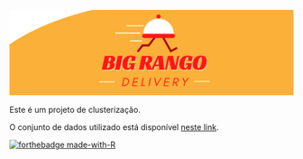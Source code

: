 ![](figures/BigRango.png)

Este é um projeto de clusterização.

O conjunto de dados utilizado está disponível [neste link](https://www.kaggle.com/rafaelgfelippe/food-delivery).

[![forthebadge made-with-R](https://forthebadge.com/generator/?plabel=Made+WITH&slabel=R)](https://www.r-project.org/)

